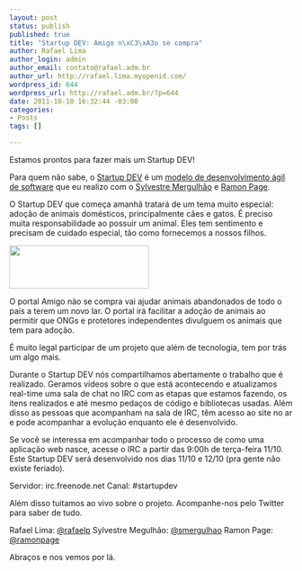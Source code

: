 ```yaml
--- 
layout: post
status: publish
published: true
title: "Startup DEV: Amigo n\xC3\xA3o se compra"
author: Rafael Lima
author_login: admin
author_email: contato@rafael.adm.br
author_url: http://rafael.lima.myopenid.com/
wordpress_id: 644
wordpress_url: http://rafael.adm.br/?p=644
date: 2011-10-10 16:32:44 -03:00
categories: 
- Posts
tags: []

---
```

Estamos prontos para fazer mais um Startup DEV!

Para quem não sabe, o <a href="http://startupdev.com.br">Startup DEV</a> é um <a href="http://startupdev.com.br/">modelo de desenvolvimento ágil de software</a> que eu realizo com o <a href="http://mergulhao.info/">Sylvestre Mergulhão</a> e <a href="http://ramonpage.com/">Ramon Page</a>.

O Startup DEV que começa amanhã tratará de um tema muito especial: adoção de animais domésticos, principalmente cães e gatos. É preciso muita responsabilidade ao possuir um animal. Eles tem sentimento e precisam de cuidado especial, tão como fornecemos a nossos filhos.

<a href="http://www.amigonaosecompra.com.br/"><img src="http://rafael.adm.br/wp-content/uploads/2011/10/logomarca-amigonaosecompra.png" alt="" title="logomarca-amigonaosecompra" width="248" height="77" class="aligncenter size-full wp-image-646" border="0" style="border: 0" /></a>

O portal Amigo não se compra vai ajudar animais abandonados de todo o país a terem um novo lar. O portal irá facilitar a adoção de animais ao permitir que ONGs e protetores independentes divulguem os animais que tem para adoção.

É muito legal participar de um projeto que além de tecnologia, tem por trás um algo mais.

Durante o Startup DEV nós compartilhamos abertamente o trabalho que é realizado. Geramos vídeos sobre o que está acontecendo e atualizamos real-time uma sala de chat no IRC com as etapas que estamos fazendo, os itens realizados e até mesmo pedaços de código e bibliotecas usadas. Além disso as pessoas que acompanham na sala de IRC, têm acesso ao site no ar e pode acompanhar a evolução enquanto ele é desenvolvido.

Se você se interessa em acompanhar todo o processo de como uma aplicação web nasce, acesse o IRC a partir das 9:00h de terça-feira 11/10. Este Startup DEV será desenvolvido nos dias 11/10 e 12/10 (pra gente não existe feriado).

Servidor: irc.freenode.net
Canal: #startupdev

Além disso tuitamos ao vivo sobre o projeto. Acompanhe-nos pelo Twitter para saber de tudo.

Rafael Lima: <a href="http://twitter.com/rafaelp">@rafaelp</a>
Sylvestre Megulhão: <a href="http://twitter.com/smergulhao">@smergulhao</a>
Ramon Page: <a href="http://twitter.com/ramonpage">@ramonpage</a>

Abraços e nos vemos por lá.
